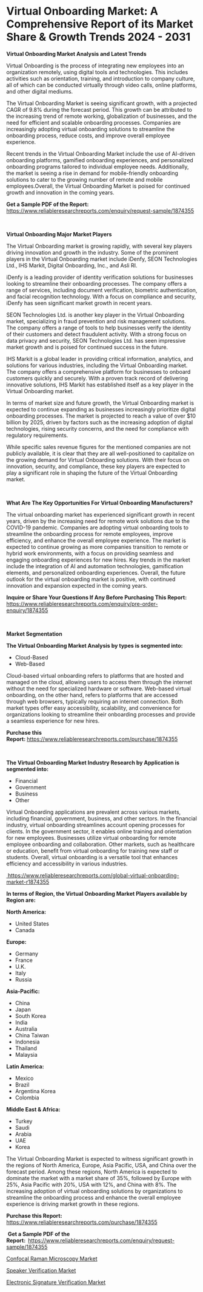 <p><h1>Virtual Onboarding Market: A Comprehensive Report of its Market Share & Growth Trends 2024 - 2031</h1></p><p><strong>Virtual Onboarding Market Analysis and Latest Trends</strong></p>
<p><p>Virtual Onboarding is the process of integrating new employees into an organization remotely, using digital tools and technologies. This includes activities such as orientation, training, and introduction to company culture, all of which can be conducted virtually through video calls, online platforms, and other digital mediums. </p><p>The Virtual Onboarding Market is seeing significant growth, with a projected CAGR of 9.8% during the forecast period. This growth can be attributed to the increasing trend of remote working, globalization of businesses, and the need for efficient and scalable onboarding processes. Companies are increasingly adopting virtual onboarding solutions to streamline the onboarding process, reduce costs, and improve overall employee experience.</p><p>Recent trends in the Virtual Onboarding Market include the use of AI-driven onboarding platforms, gamified onboarding experiences, and personalized onboarding programs tailored to individual employee needs. Additionally, the market is seeing a rise in demand for mobile-friendly onboarding solutions to cater to the growing number of remote and mobile employees.Overall, the Virtual Onboarding Market is poised for continued growth and innovation in the coming years.</p></p>
<p><strong>Get a Sample PDF of the Report:&nbsp;</strong> <a href="https://www.reliableresearchreports.com/enquiry/request-sample/1874355">https://www.reliableresearchreports.com/enquiry/request-sample/1874355</a></p>
<p>&nbsp;</p>
<p><strong>Virtual Onboarding Major Market Players</strong></p>
<p><p>The Virtual Onboarding market is growing rapidly, with several key players driving innovation and growth in the industry. Some of the prominent players in the Virtual Onboarding market include iDenfy, SEON Technologies Ltd., IHS Markit, Digital Onboarding, Inc., and Asli RI.</p><p>iDenfy is a leading provider of identity verification solutions for businesses looking to streamline their onboarding processes. The company offers a range of services, including document verification, biometric authentication, and facial recognition technology. With a focus on compliance and security, iDenfy has seen significant market growth in recent years.</p><p>SEON Technologies Ltd. is another key player in the Virtual Onboarding market, specializing in fraud prevention and risk management solutions. The company offers a range of tools to help businesses verify the identity of their customers and detect fraudulent activity. With a strong focus on data privacy and security, SEON Technologies Ltd. has seen impressive market growth and is poised for continued success in the future.</p><p>IHS Markit is a global leader in providing critical information, analytics, and solutions for various industries, including the Virtual Onboarding market. The company offers a comprehensive platform for businesses to onboard customers quickly and securely. With a proven track record of delivering innovative solutions, IHS Markit has established itself as a key player in the Virtual Onboarding market.</p><p>In terms of market size and future growth, the Virtual Onboarding market is expected to continue expanding as businesses increasingly prioritize digital onboarding processes. The market is projected to reach a value of over $10 billion by 2025, driven by factors such as the increasing adoption of digital technologies, rising security concerns, and the need for compliance with regulatory requirements.</p><p>While specific sales revenue figures for the mentioned companies are not publicly available, it is clear that they are all well-positioned to capitalize on the growing demand for Virtual Onboarding solutions. With their focus on innovation, security, and compliance, these key players are expected to play a significant role in shaping the future of the Virtual Onboarding market.</p></p>
<p>&nbsp;</p>
<p><strong>What Are The Key Opportunities For Virtual Onboarding Manufacturers?</strong></p>
<p><p>The virtual onboarding market has experienced significant growth in recent years, driven by the increasing need for remote work solutions due to the COVID-19 pandemic. Companies are adopting virtual onboarding tools to streamline the onboarding process for remote employees, improve efficiency, and enhance the overall employee experience. The market is expected to continue growing as more companies transition to remote or hybrid work environments, with a focus on providing seamless and engaging onboarding experiences for new hires. Key trends in the market include the integration of AI and automation technologies, gamification elements, and personalized onboarding experiences. Overall, the future outlook for the virtual onboarding market is positive, with continued innovation and expansion expected in the coming years.</p></p>
<p><strong>Inquire or Share Your Questions If Any Before Purchasing This Report:</strong> <a href="https://www.reliableresearchreports.com/enquiry/pre-order-enquiry/1874355">https://www.reliableresearchreports.com/enquiry/pre-order-enquiry/1874355</a></p>
<p>&nbsp;</p>
<p><strong>Market Segmentation</strong></p>
<p><strong>The Virtual Onboarding Market Analysis by types is segmented into:</strong></p>
<p><ul><li>Cloud-Based</li><li>Web-Based</li></ul></p>
<p><p>Cloud-based virtual onboarding refers to platforms that are hosted and managed on the cloud, allowing users to access them through the internet without the need for specialized hardware or software. Web-based virtual onboarding, on the other hand, refers to platforms that are accessed through web browsers, typically requiring an internet connection. Both market types offer easy accessibility, scalability, and convenience for organizations looking to streamline their onboarding processes and provide a seamless experience for new hires.</p></p>
<p><strong>Purchase this Report:&nbsp;</strong><a href="https://www.reliableresearchreports.com/purchase/1874355">https://www.reliableresearchreports.com/purchase/1874355</a></p>
<p>&nbsp;</p>
<p><strong>The Virtual Onboarding Market Industry Research by Application is segmented into:</strong></p>
<p><ul><li>Financial</li><li>Government</li><li>Business</li><li>Other</li></ul></p>
<p><p>Virtual Onboarding applications are prevalent across various markets, including financial, government, business, and other sectors. In the financial industry, virtual onboarding streamlines account opening processes for clients. In the government sector, it enables online training and orientation for new employees. Businesses utilize virtual onboarding for remote employee onboarding and collaboration. Other markets, such as healthcare or education, benefit from virtual onboarding for training new staff or students. Overall, virtual onboarding is a versatile tool that enhances efficiency and accessibility in various industries.</p></p>
<p><a href="https://www.reliableresearchreports.com/global-virtual-onboarding-market-r1874355">&nbsp;https://www.reliableresearchreports.com/global-virtual-onboarding-market-r1874355</a></p>
<p><strong>In terms of Region, the Virtual Onboarding Market Players available by Region are:</strong></p>
<p>
    <p> <strong> North America: </strong>
        <ul>
            <li>United States</li>
            <li>Canada</li>
        </ul>
        </p> 
    <p> <strong> Europe: </strong>
        <ul>
            <li>Germany</li>
            <li>France</li>
            <li>U.K.</li>
            <li>Italy</li>
            <li>Russia</li>
        </ul>
        </p> 
    <p> <strong> Asia-Pacific: </strong>
        <ul>
            <li>China</li>
            <li>Japan</li>
            <li>South Korea</li>
            <li>India</li>
            <li>Australia</li>
            <li>China Taiwan</li>
            <li>Indonesia</li>
            <li>Thailand</li>
            <li>Malaysia</li>
        </ul>
        </p> 
    <p> <strong> Latin America: </strong>
        <ul>
            <li>Mexico</li>
            <li>Brazil</li>
            <li>Argentina Korea</li>
            <li>Colombia</li>
        </ul>
        </p> 
    <p> <strong> Middle East & Africa: </strong>
        <ul>
            <li>Turkey</li>
            <li>Saudi</li>
            <li>Arabia</li>
            <li>UAE</li>
            <li>Korea</li>
        </ul>
    </p>
    </p>
<p><p>The Virtual Onboarding Market is expected to witness significant growth in the regions of North America, Europe, Asia Pacific, USA, and China over the forecast period. Among these regions, North America is expected to dominate the market with a market share of 35%, followed by Europe with 25%, Asia Pacific with 20%, USA with 12%, and China with 8%. The increasing adoption of virtual onboarding solutions by organizations to streamline the onboarding process and enhance the overall employee experience is driving market growth in these regions.</p></p>
<p><strong>Purchase this Report: </strong><a href="https://www.reliableresearchreports.com/purchase/1874355">https://www.reliableresearchreports.com/purchase/1874355</a></p>
<p>&nbsp;<strong>Get a Sample PDF of the Report:&nbsp;&nbsp;</strong><a href="https://www.reliableresearchreports.com/enquiry/request-sample/1874355">https://www.reliableresearchreports.com/enquiry/request-sample/1874355</a></p>
<p><strong></strong></p>
<p><p><a href="https://issuu.com/reportprime-2/docs/confocal-raman-microscopy-market-size-2030.pptx">Confocal Raman Microscopy Market</a></p><p><a href="https://github.com/carolinehamilton5656/Market-Research-Report-List-1/blob/main/speaker-verification-market.md">Speaker Verification Market</a></p><p><a href="https://github.com/edaunhshhs/Market-Research-Report-List-1/blob/main/electronic-signature-verification-market.md">Electronic Signature Verification Market</a></p></p>